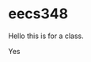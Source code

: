 # eecs348
Hello this is for a class. 


































































Yes
